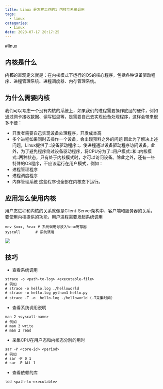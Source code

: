 ```yaml
---
title: Linux 是怎样工作的1 内核与系统调用
tags:
  - linux
categories:
  - Linux
date: 2023-07-17 20:17:25
---
```

#linux

## 内核是什么
**内核**的直观定义就是：在内核模式下运行的OS的核心程序，包括各种设备驱动程序、进程管理系统、进程调度器、内存管理系统。
## 为什么需要内核
我们可以考虑一个没有内核的系统上，如果我们的进程需要操作底层的硬件，例如通过网卡接收数据、读写磁盘等，是需要自己去实现设备处理程序，这样会带来很多不便：
- 开发者需要自己实现设备处理程序，开发成本高
- 多个进程如果同时去操作一个设备，会出现预料之外的问题
因此为了解决上述问题，Linux提供了::设备驱动程序::，使进程通过设备驱动程序访问设备。此外，为了避免程序绕过设备驱动程序，将CPU分为了::用户模式::和::内核模式::两种状态，只有处于内核模式时，才可以访问设备。除此之外，还有一些特殊的OS程序，不应该运行在用户模式，例如：
- 进程管理程序
- 进程调度程序
- 内存管理系统
这些程序也全部在内核态下运行。
##  应用怎么使用内核
用户态进程和内核的关系就像是Client-Server架构中，客户端和服务器的关系，要使用内核提供的功能，用户进程需要发起系统调用
```x86asm
mov $xxx, %eax # 系统调用号放入%eax寄存器
syscall		  # 系统调用
```
![](img/095BB9E8-A2FE-4CEA-B455-0BBEE7DDD73B1.png
)

## 技巧
- 查看系统调用
``` shell
strace -o <path-to-log> <executable-file>
# 例如
# strace -o hello.log ./helloworld
# strace -o hello.log python3 hello.py
# strace -T -o  hello.log ./helloworld (-T采集时间)
```

- 查看系统调用说明
``` shell
man 2 <syscall-name>
# 例如
# man 2 write
# man 2 read
```

- 采集CPU在用户态和内核态分别的用时
``` shell
sar -P <core-id> <period>
# 例如
# sar -P 0 1
# sar -P ALL 1
```

 - 查看依赖的库
``` shell
ldd <path-to-executable>
``` 